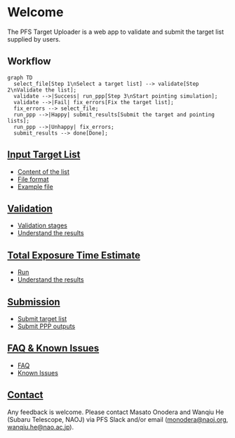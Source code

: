 # Welcome

The PFS Target Uploader is a web app to validate and submit the target list supplied by users.

## Workflow

```mermaid
graph TD
  select_file[Step 1\nSelect a target list] --> validate[Step 2\nValidate the list];
  validate -->|Success| run_ppp[Step 3\nStart pointing simulation];
  validate -->|Fail| fix_errors[Fix the target list];
  fix_errors --> select_file;
  run_ppp -->|Happy| submit_results[Submit the target and pointing lists];
  run_ppp -->|Unhappy| fix_errors;
  submit_results --> done[Done];
```

## [Input Target List](inputs.md)

- [Content of the list](inputs.md#contents-of-the-list)
- [File format](inputs.md#file-format)
- [Example file](inputs.md#example)

## [Validation](validation.md)

- [Validation stages](validation.md#stages)
- [Understand the results](validation.md#results)

## [Total Exposure Time Estimate](PPP.md)

- [Run](PPP.md#run)
- [Understand the results](PPP.md#results)

## [Submission](submission.md)

- [Submit target list](submission.md#submit-the-target-list)
- [Submit PPP outputs](submission.md#submit-the-ppp-outputs)

## [FAQ & Known Issues](issues.md)

- [FAQ](issues.md#faq)
- [Known Issues](issues.md#known-issues)


## [Contact](contact.md)

Any feedback is welcome. Please contact Masato Onodera and Wanqiu He (Subaru Telescope, NAOJ) via PFS Slack and/or email (<monodera@naoj.org>, <wanqiu.he@nao.ac.jp>).
